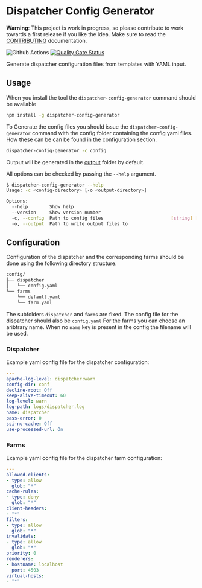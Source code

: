 # Dispatcher Config Generator

**Warning**: This project is work in progress, so please contribute to work
towards a first release if you like the idea.
Make sure to read the [CONTRIBUTING](CONTRIBUTING.md) documentation.

![Github Actions](https://github.com/bdhoine/dispatcher-config-generator/workflows/Build/badge.svg)
[![Quality Gate Status](https://sonarcloud.io/api/project_badges/measure?project=bdhoine_dispatcher-config-generator&metric=alert_status)](https://sonarcloud.io/dashboard?id=bdhoine_dispatcher-config-generator)

Generate dispatcher configuration files from templates with YAML input.

## Usage

When you install the tool the `dispatcher-config-generator` command should be
available

```sh
npm install -g dispatcher-config-generator
```

To Generate the config files you should issue the `dispatcher-config-generator`
command with the
config folder containing the config yaml files.
How these can be can be found in the configuration section.

```sh
dispatcher-config-generator -c config
```

Output will be generated in the [output](output) folder by default.

All options can be checked by passing the `--help` argument.

```sh
$ dispatcher-config-generator --help
Usage: -c <config-directory> [-o <output-directory>]

Options:
  --help        Show help                                              [boolean]
  --version     Show version number                                    [boolean]
  -c, --config  Path to config files                         [string] [required]
  -o, --output  Path to write output files to                           [string]
```

## Configuration

Configuration of the dispatcher and the corresponding farms should be done using
the following directory structure.

```txt
config/
├── dispatcher
│   └── config.yaml
└── farms
    └── default.yaml
    └── farm.yaml
```

The subfolders `dispatcher` and `farms` are fixed.
The config file for the dispatcher should also be `config.yaml`
For the farms you can choose an aribtrary name.
When no `name` key is present in the config the filename will be used.

### Dispatcher

Example yaml config file for the dispatcher configuration:

```yaml
---
apache-log-level: dispatcher:warn
config-dir: conf
decline-root: Off
keep-alive-timeout: 60
log-level: warn
log-path: logs/dispatcher.log
name: dispatcher
pass-error: 0
ssi-no-cache: Off
use-processed-url: On
```

### Farms

Example yaml config file for the dispatcher farm configuration:

```yaml
---
allowed-clients:
- type: allow
  glob: "*"
cache-rules:
- type: deny
  glob: "*"
client-headers:
- "*"
filters:
- type: allow
  glob: "*"
invalidate:
- type: allow
  glob: "*"
priority: 0
renderers:
- hostname: localhost
  port: 4503
virtual-hosts:
- "*"
```
